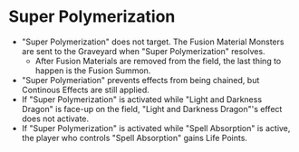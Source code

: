 # Super Polymerization

*   "Super Polymerization" does not target. The Fusion Material Monsters are sent to the Graveyard when "Super Polymerization" resolves.
    *   After Fusion Materials are removed from the field, the last thing to happen is the Fusion Summon.
*   "Super Polymeriation" prevents effects from being chained, but Continous Effects are still applied.
*   If "Super Polymerization" is activated while "Light and Darkness Dragon" is face-up on the field, "Light and Darkness Dragon"'s effect does not activate.
*   If "Super Polymerization" is activated while "Spell Absorption" is active, the player who controls "Spell Absorption" gains Life Points.
